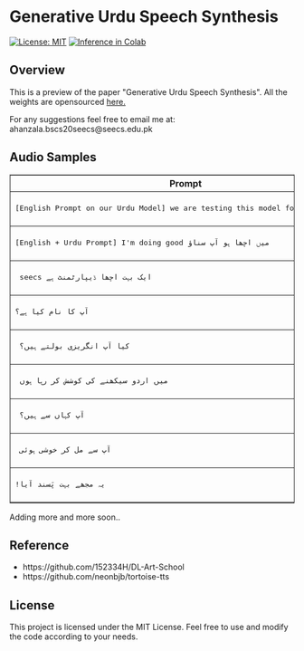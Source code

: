 <h1>Generative Urdu Speech Synthesis</h1>
  <p>
  <a href="https://opensource.org/licenses/MIT"><img src="https://img.shields.io/badge/License-MIT-blue.svg" alt="License: MIT"></a>
   
<a href="https://colab.research.google.com/drive/1gGKaVaWyl6SCWIBWQehWrgHWiG1teFw4">
  <img src="https://colab.research.google.com/assets/colab-badge.svg" alt="Inference in Colab">
</a>
 </p>


<h2>Overview</h2>
<p> This is a preview of the paper "Generative Urdu Speech Synthesis". All the weights are opensourced <a href="https://huggingface.co/zohann/urdu-tts">here.</a></p>
For any suggestions feel free to email me at: ahanzala.bscs20seecs@seecs.edu.pk



<h2> Audio Samples </h2>

  <table border="1">
        <thead>
            <tr>
                <th>Prompt</th>
                <th>Audio</th>
            </tr>
        </thead>
        <tbody>
          <tr>
            <td><pre>[English Prompt on our Urdu Model] we are testing this model for our project.</pre> </td>
            <td>
              <audio controls>
                <source src="audios/english-only.wav" type="audio/wav">
                  Your browser does not support the audio element.
              </audio>
           </td>
        </tr>
            <tr>
            <td><pre>[English + Urdu Prompt] I'm doing good میں اچھا ہو آپ سناؤ </pre> </td>
            <td>
              <audio controls>
                <source src="audios/urdu-n-english.wav" type="audio/wav">
                  Your browser does not support the audio element.
              </audio>
           </td>
        </tr>
            <tr>
            <td><pre> seecs ایک بہت اچھا ڈیپارٹمنٹ ہے</pre> </td>
            <td>
              <audio controls>
                <source src="audios/urdu-only.mov" type="audio/wav">
                  Your browser does not support the audio element.
              </audio>
           </td>
        </tr>
            <tr>
            <td><pre>آپ کا نام کیا ہے؟</pre> </td>
            <td>
              <audio controls>
                <source src="audios/1.wav" type="audio/wav">
                  Your browser does not support the audio element.
              </audio>
           </td>
        </tr>
            <tr>
            <td><pre> كيا آپ انگريزی بولتے ہیں؟</pre> </td>
            <td>
              <audio controls>
                <source src="audios/2.wav" type="audio/wav">
                  Your browser does not support the audio element.
              </audio>
           </td>
        </tr>
              <tr>
            <td><pre> میں اردو سیکھنے کی کوشش کر رہا ہوں</pre> </td>
            <td>
              <audio controls>
                <source src="audios/3.wav" type="audio/wav">
                  Your browser does not support the audio element.
              </audio>
           </td>
        </tr>
              <tr>
            <td><pre> آپ کہاں سے ہیں؟</pre> </td>
            <td>
              <audio controls>
                <source src="audios/4.wav" type="audio/wav">
                  Your browser does not support the audio element.
              </audio>
           </td>
        </tr>
              <tr>
            <td><pre> آپ سے مل کر خوشی ہوئی</pre> </td>
            <td>
              <audio controls>
                <source src="audios/5.wav" type="audio/wav">
                  Your browser does not support the audio element.
              </audio>
           </td>
        </tr>
              <tr>
            <td><pre>!یہ مجھے بہت پَسند آیا</pre> </td>
            <td>
              <audio controls>
                <source src="audios/7.wav" type="audio/wav">
                  Your browser does not support the audio element.
              </audio>
           </td>
        </tr>
        </tbody>
  </table>

Adding more and more soon..


<h2>Reference</h2>
<ul>
  <li> https://github.com/152334H/DL-Art-School</li>
  <li> https://github.com/neonbjb/tortoise-tts</li>
  </ul>
<h2>License</h2>
    This project is licensed under the MIT License. Feel free to use and modify the code according to your needs.
